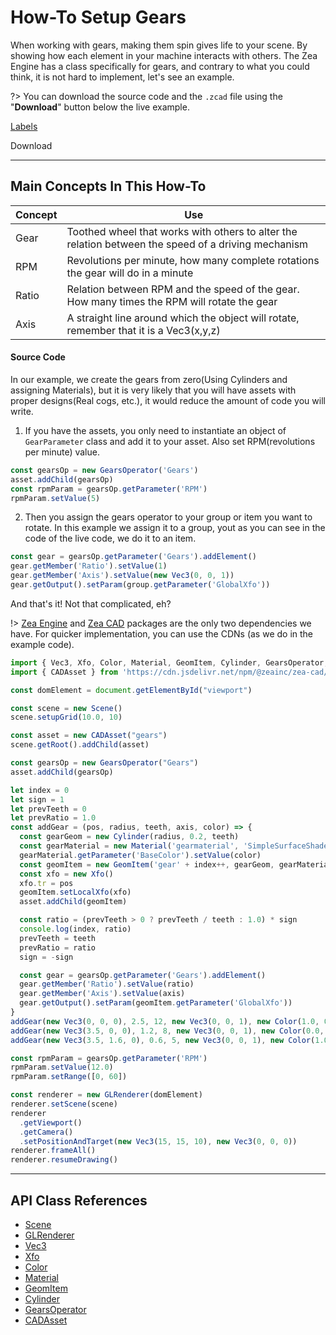 [//]: <> (Author: Philip Taylor)
[//]: <> (Last Modified: June 12, 2020)

# How-To Setup Gears
When working with gears, making them spin gives life to your scene. By showing how each element in your machine interacts with others. The Zea Engine has a class specifically for gears, and contrary to what you could think, it is not hard to implement, let's see an example.
<br>

?> You can download the source code and the `.zcad` file using the "**Download**" button below the live example.

[Labels](./setup-gears.html ':include :type=iframe width=100% height=800px')

<a class="download-btn" title="Click here to download the file to your computer to try it for yourself"
  onClick="downloadTutorial('setup-gears.zip', ['/how-to/setup-gears.html', '/assets/Dead_eye_bearing.zcad'])" download>
  Download
</a>
<br>
___

## Main Concepts In This How-To

|Concept|Use|
|-| -|
|Gear|Toothed wheel that works with others to alter the relation between the speed of a driving mechanism|
|RPM|Revolutions per minute, how many complete rotations the gear will do in a minute |
|Ratio|Relation between RPM and the speed of the gear. How many times the RPM will rotate the gear|
|Axis|A straight line around which the object will rotate, remember that it is a Vec3(x,y,z)|


#### Source Code
In our example, we create the gears from zero(Using Cylinders and assigning Materials), but it is very likely that you will have assets with proper designs(Real cogs, etc.), it would reduce the amount of code you will write.
<br>

1. If you have the assets, you only need to instantiate an object of `GearParameter` class and add it to your asset.
Also set RPM(revolutions per minute) value.
```javascript
const gearsOp = new GearsOperator('Gears')
asset.addChild(gearsOp)
const rpmParam = gearsOp.getParameter('RPM')
rpmParam.setValue(5)
```

2. Then you assign the gears operator to your group or item you want to rotate. In this example we assign it to a group, yout as you can see in the code of the live code, we do it to an item.
```javascript
const gear = gearsOp.getParameter('Gears').addElement()
gear.getMember('Ratio').setValue(1)
gear.getMember('Axis').setValue(new Vec3(0, 0, 1))
gear.getOutput().setParam(group.getParameter('GlobalXfo'))
```

And that's it! Not that complicated, eh?

!>  [Zea Engine](https://github.com/ZeaInc/zea-engine) and [Zea CAD](https://github.com/ZeaInc/zea-cad) packages are the only two dependencies we have. For quicker implementation, you can use the CDNs (as we do in the example code).

```javascript
import { Vec3, Xfo, Color, Material, GeomItem, Cylinder, GearsOperator, Scene, GLRenderer } from 'https://cdn.jsdelivr.net/npm/@zeainc/zea-engine/dist/index.esm.js'
import { CADAsset } from 'https://cdn.jsdelivr.net/npm/@zeainc/zea-cad/dist/index.rawimport.js'

const domElement = document.getElementById("viewport")

const scene = new Scene()
scene.setupGrid(10.0, 10)

const asset = new CADAsset("gears")
scene.getRoot().addChild(asset)

const gearsOp = new GearsOperator("Gears")
asset.addChild(gearsOp)

let index = 0
let sign = 1
let prevTeeth = 0
let prevRatio = 1.0
const addGear = (pos, radius, teeth, axis, color) => {
  const gearGeom = new Cylinder(radius, 0.2, teeth)
  const gearMaterial = new Material('gearmaterial', 'SimpleSurfaceShader')
  gearMaterial.getParameter('BaseColor').setValue(color)
  const geomItem = new GeomItem('gear' + index++, gearGeom, gearMaterial)
  const xfo = new Xfo()
  xfo.tr = pos
  geomItem.setLocalXfo(xfo)
  asset.addChild(geomItem)

  const ratio = (prevTeeth > 0 ? prevTeeth / teeth : 1.0) * sign
  console.log(index, ratio)
  prevTeeth = teeth
  prevRatio = ratio
  sign = -sign

  const gear = gearsOp.getParameter('Gears').addElement()
  gear.getMember('Ratio').setValue(ratio)
  gear.getMember('Axis').setValue(axis)
  gear.getOutput().setParam(geomItem.getParameter('GlobalXfo'))
}
addGear(new Vec3(0, 0, 0), 2.5, 12, new Vec3(0, 0, 1), new Color(1.0, 0.0, 0.0))
addGear(new Vec3(3.5, 0, 0), 1.2, 8, new Vec3(0, 0, 1), new Color(0.0, 0.0, 1.0))
addGear(new Vec3(3.5, 1.6, 0), 0.6, 5, new Vec3(0, 0, 1), new Color(1.0, 1.0, 0.0))

const rpmParam = gearsOp.getParameter('RPM')
rpmParam.setValue(12.0)
rpmParam.setRange([0, 60])

const renderer = new GLRenderer(domElement)
renderer.setScene(scene)
renderer
  .getViewport()
  .getCamera()
  .setPositionAndTarget(new Vec3(15, 15, 10), new Vec3(0, 0, 0))
renderer.frameAll()
renderer.resumeDrawing()
```
___
## API Class References
- [Scene](https://zeainc.github.io/zea-engine/#/api/SceneTree/Scene)
- [GLRenderer](https://zeainc.github.io/zea-engine/#/api/Renderer/GLRenderer)
- [Vec3](https://zeainc.github.io/zea-engine/#/api/Math/Vec3)
- [Xfo](https://zeainc.github.io/zea-engine/#/api/Math/Xfo)
- [Color](https://zeainc.github.io/zea-engine/#/api/Math/Color)
- [Material](https://zeainc.github.io/zea-engine/#/api/SceneTree/Material)
- [GeomItem](https://zeainc.github.io/zea-engine/#/api/SceneTree/GeomItem)
- [Cylinder](https://zeainc.github.io/zea-engine/#/api/SceneTree/Geometry/Shapes/Cylinder)
- [GearsOperator](https://zeainc.github.io/zea-engine/#/api/SceneTree/Operators/GearsOperator)
- [CADAsset](api/CADAsset)

